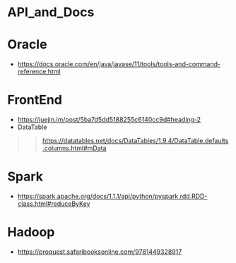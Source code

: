 # API_and_Docs


# Oracle
* https://docs.oracle.com/en/java/javase/11/tools/tools-and-command-reference.html

# FrontEnd
* https://juejin.im/post/5ba7d5dd5188255c6140cc9d#heading-2
* DataTable
>>  https://datatables.net/docs/DataTables/1.9.4/DataTable.defaults.columns.html#mData

# Spark
* https://spark.apache.org/docs/1.1.1/api/python/pyspark.rdd.RDD-class.html#reduceByKey

# Hadoop
* https://proquest.safaribooksonline.com/9781449328917
